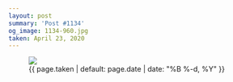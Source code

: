 ```yaml
---
layout: post
summary: 'Post #1134'
og_image: 1134-960.jpg
taken: April 23, 2020
---
```


<figure class="post">
<img sizes="(min-width: 700px) 50vw, calc(100vw - 2rem)" src="{{ site.assets_url }}/1134-480.jpg" srcset="{{ site.assets_url }}/1134-240.jpg 240w, {{ site.assets_url }}/1134-480.jpg 480w, {{ site.assets_url }}/1134-720.jpg 720w, {{ site.assets_url }}/1134-960.jpg 960w"/>
<figcaption>
<time>{{ page.taken | default: page.date | date: "%B %-d, %Y" }}</time>
</figcaption>
</figure>
